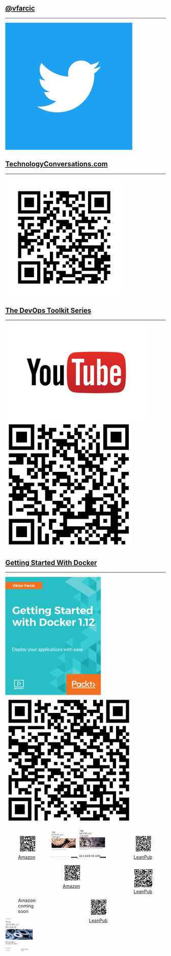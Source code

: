 ## [@vfarcic](https://twitter.com/vfarcic)

---

[![](../img/products/twitter.jpg)](https://twitter.com/vfarcic)


## [TechnologyConversations.com](http://technologyconversations.com)

---

![TechnologyConversations.com](../img/qr/technology-conversations.jpg)


## [The DevOps Toolkit Series](https://www.youtube.com/channel/UCfz8x0lVzJpb_dgWm9kPVrw)

---

[![](../img/youtube.png)](https://www.youtube.com/channel/UCfz8x0lVzJpb_dgWm9kPVrw) ![](../img/qr/youtube.png)


## [Getting Started With Docker](https://www.packtpub.com/application-development/getting-started-docker-112-video)

---

[![](../img/products/packt-video.png)](https://www.packtpub.com/application-development/getting-started-docker-112-video) ![](../img/qr/packt-video.png)


<figure style="width: 12%; height: 12%; float: left;">
    <img src="../img/qr/devops2-amazon.jpg"/>
    <figcaption><a href="http://www.amazon.com/dp/B01BJ4V66M">Amazon</a></figcaption>
</figure>
<figure style="width: 12%; height: 12%; float: right;">
    <img src="../img/qr/devops2-leanpub.jpg"/>
    <figcaption><a href="https://leanpub.com/the-devops-2-toolkit">LeanPub</a></figcaption>
</figure>
<a href="http://www.amazon.com/dp/B01BJ4V66M">
    <img src="../img/devops2.png" style="width: 17%; height: 17%;" />
</a>
<figure style="width: 12%; height: 12%; float: left;">
    <img src="../img/qr/devops21-amazon.jpg"/>
    <figcaption><a href="https://www.amazon.com/dp/1542468914">Amazon</a></figcaption>
</figure>
<figure style="width: 12%; height: 12%; float: right;">
    <img src="../img/qr/devops21-leanpub.png"/>
    <figcaption><a href="https://leanpub.com/the-devops-2-1-toolkit">LeanPub</a></figcaption>
</figure>
<a href="https://leanpub.com/the-devops-2-1-toolkit">
    <img src="../img/devops21.png" style="width: 17%; height: 17%;" />
</a>
<figure style="width: 12%; height: 12%; float: left;">
    Amazon:
    <br>coming soon
</figure>
<figure style="width: 12%; height: 12%; float: right;">
    <img src="../img/qr/devops22-leanpub.jpg"/>
    <figcaption><a href="https://leanpub.com/the-devops-2-2-toolkit">LeanPub</a></figcaption>
</figure>
<a href="https://leanpub.com/the-devops-2-2-toolkit">
    <img src="../img/devops22.jpg" style="width: 17%; height: 17%;" />
</a>

